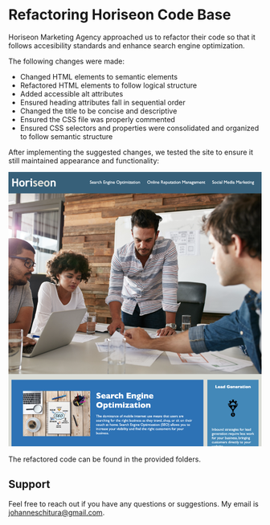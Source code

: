# Refactoring Horiseon Code Base

Horiseon Marketing Agency approached us to refactor their code so that it follows accesibility standards and enhance search engine optimization. 

The following changes were made:

- Changed HTML elements to semantic elements
- Refactored HTML elements to follow logical structure
- Added accessible alt attributes
- Ensured heading attributes fall in sequential order
- Changed the title to be concise and descriptive 
- Ensured the CSS file was properly commented
- Ensured CSS selectors and properties were consolidated and organized to follow semantic structure

After implementing the suggested changes, we tested the site to ensure it still maintained appearance and functionality:

![The Horiseon webpage includes a navigation bar, a header image, and cards with text and images at the bottom of the page.](./Develop/assets/images/horiseon-webpage.png)

The refactored code can be found in the provided folders.

## Support
Feel free to reach out if you have any questions or suggestions. My email is johanneschitura@gmail.com.


